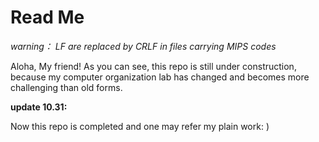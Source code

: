 # Read Me

*warning： LF are replaced by CRLF in files carrying MIPS codes*

Aloha, My friend! As you can see, this repo is still under construction, because my computer organization lab has changed and becomes more challenging than old forms.

**update 10.31:**

Now this repo is completed and one may refer my plain work: )